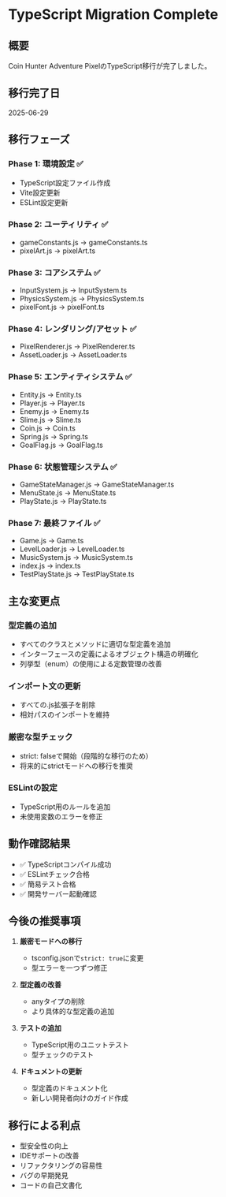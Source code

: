 # TypeScript Migration Complete

## 概要
Coin Hunter Adventure PixelのTypeScript移行が完了しました。

## 移行完了日
2025-06-29

## 移行フェーズ

### Phase 1: 環境設定 ✅
- TypeScript設定ファイル作成
- Vite設定更新
- ESLint設定更新

### Phase 2: ユーティリティ ✅
- gameConstants.js → gameConstants.ts
- pixelArt.js → pixelArt.ts

### Phase 3: コアシステム ✅
- InputSystem.js → InputSystem.ts
- PhysicsSystem.js → PhysicsSystem.ts
- pixelFont.js → pixelFont.ts

### Phase 4: レンダリング/アセット ✅
- PixelRenderer.js → PixelRenderer.ts
- AssetLoader.js → AssetLoader.ts

### Phase 5: エンティティシステム ✅
- Entity.js → Entity.ts
- Player.js → Player.ts
- Enemy.js → Enemy.ts
- Slime.js → Slime.ts
- Coin.js → Coin.ts
- Spring.js → Spring.ts
- GoalFlag.js → GoalFlag.ts

### Phase 6: 状態管理システム ✅
- GameStateManager.js → GameStateManager.ts
- MenuState.js → MenuState.ts
- PlayState.js → PlayState.ts

### Phase 7: 最終ファイル ✅
- Game.js → Game.ts
- LevelLoader.js → LevelLoader.ts
- MusicSystem.js → MusicSystem.ts
- index.js → index.ts
- TestPlayState.js → TestPlayState.ts

## 主な変更点

### 型定義の追加
- すべてのクラスとメソッドに適切な型定義を追加
- インターフェースの定義によるオブジェクト構造の明確化
- 列挙型（enum）の使用による定数管理の改善

### インポート文の更新
- すべての.js拡張子を削除
- 相対パスのインポートを維持

### 厳密な型チェック
- strict: falseで開始（段階的な移行のため）
- 将来的にstrictモードへの移行を推奨

### ESLintの設定
- TypeScript用のルールを追加
- 未使用変数のエラーを修正

## 動作確認結果
- ✅ TypeScriptコンパイル成功
- ✅ ESLintチェック合格
- ✅ 簡易テスト合格
- ✅ 開発サーバー起動確認

## 今後の推奨事項

1. **厳密モードへの移行**
   - tsconfig.jsonで`strict: true`に変更
   - 型エラーを一つずつ修正

2. **型定義の改善**
   - anyタイプの削除
   - より具体的な型定義の追加

3. **テストの追加**
   - TypeScript用のユニットテスト
   - 型チェックのテスト

4. **ドキュメントの更新**
   - 型定義のドキュメント化
   - 新しい開発者向けのガイド作成

## 移行による利点
- 型安全性の向上
- IDEサポートの改善
- リファクタリングの容易性
- バグの早期発見
- コードの自己文書化